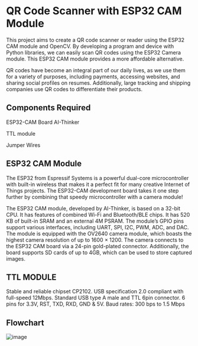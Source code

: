 # QR Code Scanner with ESP32 CAM Module

This project aims to create a QR code scanner or reader using the ESP32 CAM module and OpenCV. By developing a program and device with Python libraries, we can easily scan QR codes using the ESP32 Camera module. This ESP32 CAM module provides a more affordable alternative.

QR codes have become an integral part of our daily lives, as we use them for a variety of purposes, including payments, accessing websites, and sharing social profiles on resumes. Additionally, large tracking and shipping companies use QR codes to differentiate their products.

## Components Required

ESP32-CAM Board AI-Thinker

TTL module

Jumper Wires

## ESP32 CAM Module

The ESP32 from Espressif Systems is a powerful dual-core microcontroller with built-in wireless that makes it a perfect fit for many creative Internet of Things projects. The ESP32-CAM development board takes it one step further by combining that speedy microcontroller with a camera module!

The ESP32 CAM module, developed by AI-Thinker, is based on a 32-bit CPU.
It has features of combined Wi-Fi and Bluetooth/BLE chips. 
It has 520 KB of built-in SRAM and an external 4M PSRAM. 
The module’s GPIO pins support various interfaces, including UART, SPI, I2C, PWM, ADC, and DAC.
The module is equipped with the OV2640 camera module, which boasts the highest camera resolution of up to 1600 × 1200. 
The camera connects to the ESP32 CAM board via a 24-pin gold-plated connector. 
Additionally, the board supports SD cards of up to 4GB, which can be used to store captured images.

## TTL MODULE
 
Stable and reliable chipset CP2102.
USB specification 2.0 compliant with full-speed 12Mbps.
Standard USB type A male and TTL 6pin connector.
6 pins for 3.3V, RST, TXD, RXD, GND & 5V.
Baud rates: 300 bps to 1.5 Mbps

## Flowchart
![image](https://github.com/eshagawate/QR-code_reader/assets/115074194/ec548e34-8fd4-48c5-92f6-4c57d96d666b)

